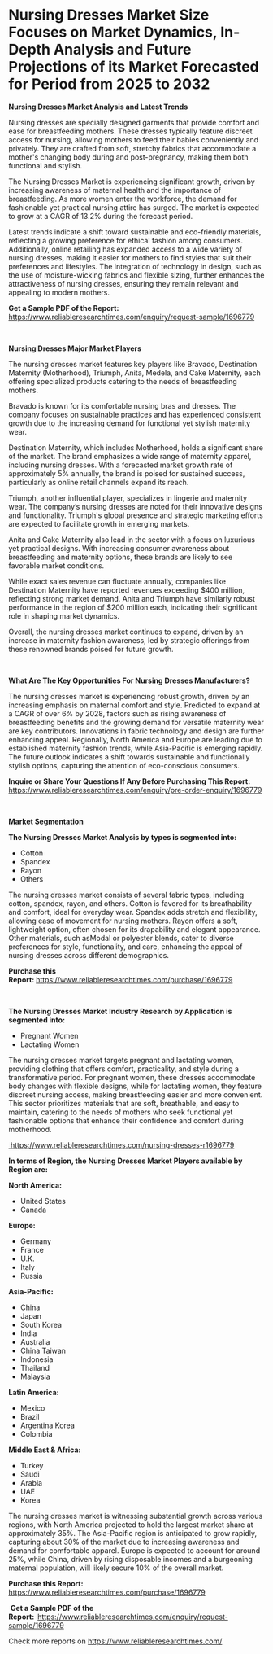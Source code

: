 <p><h1>Nursing Dresses Market Size Focuses on Market Dynamics, In-Depth Analysis and Future Projections of its Market Forecasted for Period from 2025 to 2032</h1></p><p><strong>Nursing Dresses Market Analysis and Latest Trends</strong></p>
<p><p>Nursing dresses are specially designed garments that provide comfort and ease for breastfeeding mothers. These dresses typically feature discreet access for nursing, allowing mothers to feed their babies conveniently and privately. They are crafted from soft, stretchy fabrics that accommodate a mother's changing body during and post-pregnancy, making them both functional and stylish.</p><p>The Nursing Dresses Market is experiencing significant growth, driven by increasing awareness of maternal health and the importance of breastfeeding. As more women enter the workforce, the demand for fashionable yet practical nursing attire has surged. The market is expected to grow at a CAGR of 13.2% during the forecast period. </p><p>Latest trends indicate a shift toward sustainable and eco-friendly materials, reflecting a growing preference for ethical fashion among consumers. Additionally, online retailing has expanded access to a wide variety of nursing dresses, making it easier for mothers to find styles that suit their preferences and lifestyles. The integration of technology in design, such as the use of moisture-wicking fabrics and flexible sizing, further enhances the attractiveness of nursing dresses, ensuring they remain relevant and appealing to modern mothers.</p></p>
<p><strong>Get a Sample PDF of the Report:&nbsp;</strong> <a href="https://www.reliableresearchtimes.com/enquiry/request-sample/1696779?utm_campaign=2271&utm_medium=2&utm_source=Github&utm_content=ia&utm_term=07022025&utm_id=nursing-dresses">https://www.reliableresearchtimes.com/enquiry/request-sample/1696779</a></p>
<p>&nbsp;</p>
<p><strong>Nursing Dresses Major Market Players</strong></p>
<p><p>The nursing dresses market features key players like Bravado, Destination Maternity (Motherhood), Triumph, Anita, Medela, and Cake Maternity, each offering specialized products catering to the needs of breastfeeding mothers. </p><p>Bravado is known for its comfortable nursing bras and dresses. The company focuses on sustainable practices and has experienced consistent growth due to the increasing demand for functional yet stylish maternity wear. </p><p>Destination Maternity, which includes Motherhood, holds a significant share of the market. The brand emphasizes a wide range of maternity apparel, including nursing dresses. With a forecasted market growth rate of approximately 5% annually, the brand is poised for sustained success, particularly as online retail channels expand its reach.</p><p>Triumph, another influential player, specializes in lingerie and maternity wear. The company’s nursing dresses are noted for their innovative designs and functionality. Triumph's global presence and strategic marketing efforts are expected to facilitate growth in emerging markets.</p><p>Anita and Cake Maternity also lead in the sector with a focus on luxurious yet practical designs. With increasing consumer awareness about breastfeeding and maternity options, these brands are likely to see favorable market conditions.</p><p>While exact sales revenue can fluctuate annually, companies like Destination Maternity have reported revenues exceeding $400 million, reflecting strong market demand. Anita and Triumph have similarly robust performance in the region of $200 million each, indicating their significant role in shaping market dynamics.</p><p>Overall, the nursing dresses market continues to expand, driven by an increase in maternity fashion awareness, led by strategic offerings from these renowned brands poised for future growth.</p></p>
<p>&nbsp;</p>
<p><strong>What Are The Key Opportunities For Nursing Dresses Manufacturers?</strong></p>
<p><p>The nursing dresses market is experiencing robust growth, driven by an increasing emphasis on maternal comfort and style. Predicted to expand at a CAGR of over 6% by 2028, factors such as rising awareness of breastfeeding benefits and the growing demand for versatile maternity wear are key contributors. Innovations in fabric technology and design are further enhancing appeal. Regionally, North America and Europe are leading due to established maternity fashion trends, while Asia-Pacific is emerging rapidly. The future outlook indicates a shift towards sustainable and functionally stylish options, capturing the attention of eco-conscious consumers.</p></p>
<p><strong>Inquire or Share Your Questions If Any Before Purchasing This Report:</strong> <a href="https://www.reliableresearchtimes.com/enquiry/pre-order-enquiry/1696779?utm_campaign=2271&utm_medium=2&utm_source=Github&utm_content=ia&utm_term=07022025&utm_id=nursing-dresses">https://www.reliableresearchtimes.com/enquiry/pre-order-enquiry/1696779</a></p>
<p>&nbsp;</p>
<p><strong>Market Segmentation</strong></p>
<p><strong>The Nursing Dresses Market Analysis by types is segmented into:</strong></p>
<p><ul><li>Cotton</li><li>Spandex</li><li>Rayon</li><li>Others</li></ul></p>
<p><p>The nursing dresses market consists of several fabric types, including cotton, spandex, rayon, and others. Cotton is favored for its breathability and comfort, ideal for everyday wear. Spandex adds stretch and flexibility, allowing ease of movement for nursing mothers. Rayon offers a soft, lightweight option, often chosen for its drapability and elegant appearance. Other materials, such asModal or polyester blends, cater to diverse preferences for style, functionality, and care, enhancing the appeal of nursing dresses across different demographics.</p></p>
<p><strong>Purchase this Report:&nbsp;</strong><a href="https://www.reliableresearchtimes.com/purchase/1696779?utm_campaign=2271&utm_medium=2&utm_source=Github&utm_content=ia&utm_term=07022025&utm_id=nursing-dresses">https://www.reliableresearchtimes.com/purchase/1696779</a></p>
<p>&nbsp;</p>
<p><strong>The Nursing Dresses Market Industry Research by Application is segmented into:</strong></p>
<p><ul><li>Pregnant Women</li><li>Lactating Women</li></ul></p>
<p><p>The nursing dresses market targets pregnant and lactating women, providing clothing that offers comfort, practicality, and style during a transformative period. For pregnant women, these dresses accommodate body changes with flexible designs, while for lactating women, they feature discreet nursing access, making breastfeeding easier and more convenient. This sector prioritizes materials that are soft, breathable, and easy to maintain, catering to the needs of mothers who seek functional yet fashionable options that enhance their confidence and comfort during motherhood.</p></p>
<p><a href="https://www.reliableresearchtimes.com/nursing-dresses-r1696779?utm_campaign=2271&utm_medium=2&utm_source=Github&utm_content=ia&utm_term=07022025&utm_id=nursing-dresses">&nbsp;https://www.reliableresearchtimes.com/nursing-dresses-r1696779</a></p>
<p><strong>In terms of Region, the Nursing Dresses Market Players available by Region are:</strong></p>
<p>
    <p> <strong> North America: </strong>
        <ul>
            <li>United States</li>
            <li>Canada</li>
        </ul>
        </p> 
    <p> <strong> Europe: </strong>
        <ul>
            <li>Germany</li>
            <li>France</li>
            <li>U.K.</li>
            <li>Italy</li>
            <li>Russia</li>
        </ul>
        </p> 
    <p> <strong> Asia-Pacific: </strong>
        <ul>
            <li>China</li>
            <li>Japan</li>
            <li>South Korea</li>
            <li>India</li>
            <li>Australia</li>
            <li>China Taiwan</li>
            <li>Indonesia</li>
            <li>Thailand</li>
            <li>Malaysia</li>
        </ul>
        </p> 
    <p> <strong> Latin America: </strong>
        <ul>
            <li>Mexico</li>
            <li>Brazil</li>
            <li>Argentina Korea</li>
            <li>Colombia</li>
        </ul>
        </p> 
    <p> <strong> Middle East & Africa: </strong>
        <ul>
            <li>Turkey</li>
            <li>Saudi</li>
            <li>Arabia</li>
            <li>UAE</li>
            <li>Korea</li>
        </ul>
    </p>
    </p>
<p><p>The nursing dresses market is witnessing substantial growth across various regions, with North America projected to hold the largest market share at approximately 35%. The Asia-Pacific region is anticipated to grow rapidly, capturing about 30% of the market due to increasing awareness and demand for comfortable apparel. Europe is expected to account for around 25%, while China, driven by rising disposable incomes and a burgeoning maternal population, will likely secure 10% of the overall market.</p></p>
<p><strong>Purchase this Report: </strong><a href="https://www.reliableresearchtimes.com/purchase/1696779?utm_campaign=2271&utm_medium=2&utm_source=Github&utm_content=ia&utm_term=07022025&utm_id=nursing-dresses">https://www.reliableresearchtimes.com/purchase/1696779</a></p>
<p>&nbsp;<strong>Get a Sample PDF of the Report:&nbsp;&nbsp;</strong><a href="https://www.reliableresearchtimes.com/enquiry/request-sample/1696779?utm_campaign=2271&utm_medium=2&utm_source=Github&utm_content=ia&utm_term=07022025&utm_id=nursing-dresses">https://www.reliableresearchtimes.com/enquiry/request-sample/1696779</a></p>
<p><strong></strong></p>
<p>Check more reports on <a href="https://www.reliableresearchtimes.com/?utm_campaign=2271&utm_medium=2&utm_source=Github&utm_content=ia&utm_term=07022025&utm_id=nursing-dresses">https://www.reliableresearchtimes.com/</a></p>
